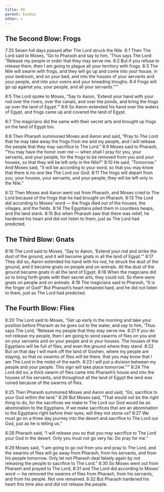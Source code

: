 ```yaml
---
title: 09
parent: Exodus
other: x
---
```


## The Second Blow: Frogs

<a name="7:25">7:25</a> Seven full days passed after The Lord struck the Nile. <a name="8:1">8:1</a> Then The Lord said to Moses, “Go to Pharaoh and say to him, ‘Thus says The Lord: “Release my people in order that they may serve me. <a name="8:2">8:2</a> But if you refuse to release them, then I am going to plague all your territory with frogs. <a name="8:3">8:3</a> The Nile will swarm with frogs, and they will go up and come into your house, in your bedroom, and on your bed, and into the houses of your servants and your people, and into your ovens and your kneading troughs. <a name="8:4">8:4</a> Frogs will go up against you, your people, and all your servants.”’”

<a name="8:5">8:5</a> The Lord spoke to Moses, “Say to Aaron, ‘Extend your hand with your rod over the rivers, over the canals, and over the ponds, and bring the frogs up over the land of Egypt.’” <a name="8:6">8:6</a> So Aaron extended his hand over the waters of Egypt, and frogs came up and covered the land of Egypt.

<a name="8:7">8:7</a> The magicians did the same with their secret arts and brought up frogs on the land of Egypt too.

<a name="8:8">8:8</a> Then Pharaoh summoned Moses and Aaron and said, “Pray to The Lord that he may take away the frogs from me and my people, and I will release the people that they may sacrifice to The Lord.” <a name="8:9">8:9</a> Moses said to Pharaoh, “You may have the honor over me  —  when shall I pray for you, your servants, and your people, for the frogs to be removed from you and your houses, so that they will be left only in the Nile?” <a name="8:10">8:10</a> He said, “Tomorrow.” And Moses said, “It will be according to your word, so that you may know that there is no one like The Lord our God. <a name="8:11">8:11</a> The frogs will depart from you, your houses, your servants, and your people; they will be left only in the Nile.”

<a name="8:12">8:12</a> Then Moses and Aaron went out from Pharaoh, and Moses cried to The Lord because of the frogs that he had brought on Pharaoh. <a name="8:13">8:13</a> The Lord did according to Moses’ word  —  the frogs died out of the houses, the villages, and the fields. <a name="8:14">8:14</a> The Egyptians piled them in countless heaps, and the land stank. <a name="8:15">8:15</a> But when Pharaoh saw that there was relief, he hardened his heart and did not listen to them, just as The Lord had predicted.

## The Third Blow: Gnats

<a name="8:16">8:16</a> The Lord said to Moses, “Say to Aaron, ‘Extend your rod and strike the dust of the ground, and it will become gnats in all the land of Egypt.’” <a name="8:17">8:17</a> They did so; Aaron extended his hand with his rod, he struck the dust of the ground, and it became gnats on people and on animals. All the dust of the ground became gnats in all the land of Egypt. <a name="8:18">8:18</a> When the magicians did so to bring forth gnats with their secret arts, they could not. So there were gnats on people and on animals. <a name="8:19">8:19</a> The magicians said to Pharaoh, “It is the finger of God!” But Pharaoh’s heart remained hard, and he did not listen to them, just as The Lord had predicted.

## The Fourth Blow: Flies

<a name="8:20">8:20</a> The Lord said to Moses, “Get up early in the morning and take your position before Pharaoh as he goes out to the water, and say to him, ‘Thus says The Lord, “Release my people that they may serve me. <a name="8:21">8:21</a> If you do not release my people, then I am going to send swarms of flies on you and on your servants and on your people and in your houses. The houses of the Egyptians will be full of flies, and even the ground where they stand. <a name="8:22">8:22</a> But on that day I will mark off the land of Goshen, where my people are staying, so that no swarms of flies will be there, that you may know that I am The Lord in the midst of the earth. <a name="8:23">8:23</a> I will put a division between my people and your people. This sign will take place tomorrow.”’” <a name="8:24">8:24</a> The Lord did so; a thick swarm of flies came into Pharaoh’s house and into the houses of his servants, and throughout all the land of Egypt the land was ruined because of the swarms of flies.

<a name="8:25">8:25</a> Then Pharaoh summoned Moses and Aaron and said, “Go, sacrifice to your God within the land.” <a name="8:26">8:26</a> But Moses said, “That would not be the right thing to do, for the sacrifices we make to The Lord our God would be an abomination to the Egyptians. If we make sacrifices that are an abomination to the Egyptians right before their eyes, will they not stone us? <a name="8:27">8:27</a> We must go on a three day journey into the desert and sacrifice to The Lord our God, just as he is telling us.”

<a name="8:28">8:28</a> Pharaoh said, “I will release you so that you may sacrifice to The Lord your God in the desert. Only you must not go very far. Do pray for me.”

<a name="8:29">8:29</a> Moses said, “I am going to go out from you and pray to The Lord, and the swarms of flies will go away from Pharaoh, from his servants, and from his people tomorrow. Only let not Pharaoh deal falsely again by not releasing the people to sacrifice to The Lord.” <a name="8:30">8:30</a> So Moses went out from Pharaoh and prayed to The Lord, <a name="8:31">8:31</a> and The Lord did according to Moses’ word  —  he removed the swarms of flies from Pharaoh, from his servants, and from his people. Not one remained. <a name="8:32">8:32</a> But Pharaoh hardened his heart this time also and did not release the people.
